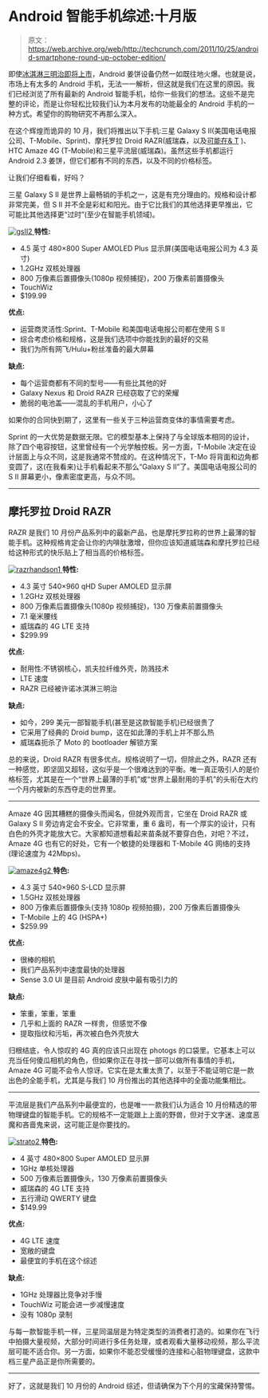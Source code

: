 # Android 智能手机综述:十月版 

> 原文：<https://web.archive.org/web/http://techcrunch.com/2011/10/25/android-smartphone-round-up-october-edition/>

即使[冰淇淋三明治即将上市](https://web.archive.org/web/20230203060956/https://techcrunch.com/2011/10/18/a-quick-ice-cream-sandwich-feature-rundown/)，Android 姜饼设备仍然一如既往地火爆。也就是说，市场上有太多的 Android 手机，无法一一解析，但这就是我们在这里的原因。我们已经浏览了所有最新的 Android 智能手机，给你一些我们的想法。这些不是完整的评论，而是让你轻松比较我们认为本月发布的功能最全的 Android 手机的一种方式。希望你的购物研究不再那么深入。

在这个辉煌而诡异的 10 月，我们将推出以下手机:三星 Galaxy S II(美国电话电报公司、T-Mobile、Sprint)、摩托罗拉 Droid RAZR(威瑞森，以及[可能在& T](https://web.archive.org/web/20230203060956/https://techcrunch.com/2011/10/24/motorolas-droid-razr-or-something-like-it-likely-headed-for-att-soon/) )、HTC Amaze 4G (T-Mobile)和三星平流层(威瑞森)。虽然这些手机都运行 Android 2.3 姜饼，但它们都有不同的东西，以及不同的价格标签。

让我们仔细看看，好吗？

三星 Galaxy S II 是世界上最畅销的手机之一，这是有充分理由的。规格和设计都非常完美，但 S II 并不全是彩虹和阳光。由于它比我们的其他选择更早推出，它可能比其他选择更“过时”(至少在智能手机领域)。

[![](img/5256fdc88a971f06dfa009f5cf8a9282.png "gsII2") ](https://web.archive.org/web/20230203060956/https://techcrunch.com/wp-content/uploads/2011/10/gsii2.jpg) **特性:**

*   4.5 英寸 480×800 Super AMOLED Plus 显示屏(美国电话电报公司为 4.3 英寸)
*   1.2GHz 双核处理器
*   800 万像素后置摄像头(1080p 视频捕捉)，200 万像素前置摄像头
*   TouchWiz
*   $199.99

**优点:**

*   运营商灵活性:Sprint、T-Mobile 和美国电话电报公司都在使用 S II
*   综合考虑价格和规格，这是我们选项中你能找到的最好的交易
*   我们为所有网飞/Hulu+粉丝准备的最大屏幕

**缺点:**

*   每个运营商都有不同的型号——有些比其他的好
*   Galaxy Nexus 和 Droid RAZR 已经窃取了它的荣耀
*   脆弱的电池盖——混乱的手机用户，小心了

如果你的合同快到期了，这里有一些关于三种运营商变体的事情需要考虑。

Sprint 的一大优势是数据无限。它的模型基本上保持了与全球版本相同的设计，除了四个电容按钮，这里曾经有一个光学触控板。另一方面，T-Mobile 决定在设计层面上与众不同，这是我通常不赞成的。在这种情况下，T-Mo 将背面和边角都变圆了，这(在我看来)让手机看起来不那么“Galaxy S II”了。美国电话电报公司的 S II 屏幕更小，像素密度更高，与众不同。

* * *

## 摩托罗拉 Droid RAZR

RAZR 是我们 10 月份产品系列中的最新产品，也是摩托罗拉称的世界上最薄的智能手机。这种规格肯定会让你的内啡肽激增，但你应该知道威瑞森和摩托罗拉已经给这种形式的快乐贴上了相当高的价格标签。

[![](img/23eb21e71bb0e5ad3c5dc5719a5c34ab.png "razrhandson1") ](https://web.archive.org/web/20230203060956/https://techcrunch.com/wp-content/uploads/2011/10/razrhandson1.jpg) **特性:**

*   4.3 英寸 540×960 qHD Super AMOLED 显示屏
*   1.2GHz 双核处理器
*   800 万像素后置摄像头(1080p 视频捕捉)，130 万像素前置摄像头
*   7.1 毫米腰线
*   威瑞森的 4G LTE 支持
*   $299.99

**优点:**

*   耐用性:不锈钢核心，凯夫拉纤维外壳，防溅技术
*   LTE 速度
*   RAZR 已经被许诺冰淇淋三明治

**缺点:**

*   如今，299 美元一部智能手机(甚至是这款智能手机)已经很贵了
*   它采用了经典的 Droid bump，这在如此薄的手机上并不那么热
*   威瑞森扼杀了 Moto 的 bootloader 解锁方案

总的来说，Droid RAZR 有很多优点。规格说明了一切，但除此之外，RAZR 还有一种感觉，即坚固又超轻，这似乎是一个很难达到的平衡。唯一真正吸引人的是价格标签，尤其是在一个“世界上最薄的手机”或“世界上最耐用的手机”的头衔在大约一个月内被新的东西夺走的世界里。

* * *

Amaze 4G 因其糟糕的摄像头而闻名，但就外观而言，它坐在 Droid RAZR 或 Galaxy S II 旁边肯定会不安全。它非常重，重 6 盎司，有一个厚实的设计，只有白色的外壳才能放大它。大家都知道想看起来苗条就不要穿白色，对吧？不过，Amaze 4G 也有它的好处，它有一个敏捷的处理器和 T-Mobile 4G 网络的支持(理论速度为 42Mbps)。

[![](img/303775151d71b8c3c0f5074fcd8e02cd.png "amaze4g2") ](https://web.archive.org/web/20230203060956/https://techcrunch.com/wp-content/uploads/2011/10/amaze4g2.jpg) **特色:**

*   4.3 英寸 540×960 S-LCD 显示屏
*   1.5GHz 双核处理器
*   800 万像素后置摄像头(支持 1080p 视频拍摄)，200 万像素后置摄像头
*   T-Mobile 上的 4G (HSPA+)
*   $259.99

**优点:**

*   很棒的相机
*   我们产品系列中速度最快的处理器
*   Sense 3.0 UI 是目前 Android 皮肤中最有吸引力的

**缺点:**

*   笨重，笨重，笨重
*   几乎和上面的 RAZR 一样贵，但感觉不像
*   提取指纹和污垢，再次被白色外壳放大

归根结底，令人惊叹的 4G 真的应该只出现在 photogs 的口袋里。它基本上可以充当任何傻瓜相机的角色，但如果你正在寻找一部可以做所有事情的手机，Amaze 4G 可能不会令人惊讶。它实在是太重太贵了，以至于不能证明它是一款出色的全能手机，尤其是与我们 10 月份推出的其他选择中的全面功能集相比。

* * *

平流层是我们产品系列中最便宜的，也是唯一一款我们认为适合 10 月份精选的带物理键盘的智能手机。它的规格不一定能跟上上面的野兽，但对于文字迷、速度恶魔和吝啬鬼来说，这可能正是你要找的。

[![](img/c6f3efd13cb72d703d9f1db24075b213.png "strato2") ](https://web.archive.org/web/20230203060956/https://techcrunch.com/wp-content/uploads/2011/10/strato2.jpg) **特色:**

*   4 英寸 480×800 Super AMOLED 显示屏
*   1GHz 单核处理器
*   500 万像素后置摄像头，130 万像素前置摄像头
*   威瑞森的 4G LTE 支持
*   五行滑动 QWERTY 键盘
*   $149.99

**优点:**

*   4G LTE 速度
*   宽敞的键盘
*   最便宜的手机在这个综述

**缺点:**

*   1GHz 处理器比竞争对手慢
*   TouchWiz 可能会进一步减慢速度
*   没有 1080p 录制

与每一款智能手机一样，三星同温层是为特定类型的消费者打造的。如果你在飞行中拍摄大量视频，大部分时间进行多任务处理，或者观看大量移动视频，那么平流层可能不适合你。另一方面，如果你不能忍受缓慢的连接和心脏物理键盘，这款中档三星产品正是你所需要的。

* * *

好了，这就是我们 10 月份的 Android 综述，但请确保为下个月的宝藏保持警惕。